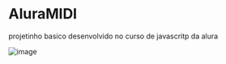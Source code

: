 # AluraMIDI

projetinho basico desenvolvido no curso  de javascritp da alura 


![image](https://github.com/sossego922/AluraMIDI/assets/62663466/7655afb2-c724-49eb-bf76-58cbe1b4ac82)

